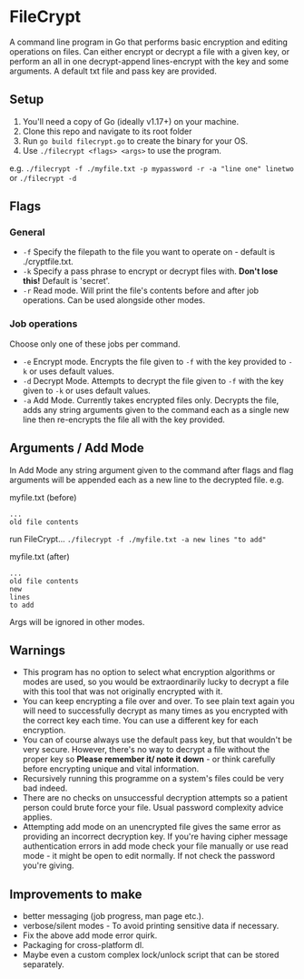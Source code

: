 # FileCrypt
A command line program in Go that performs basic encryption and editing operations on files.
Can either encrypt or decrypt a file with a given key, or perform an all in one decrypt-append lines-encrypt with the key and some arguments.
A default txt file and pass key are provided.

## Setup
1. You'll need a copy of Go (ideally v1.17+) on your machine.
2. Clone this repo and navigate to its root folder
3. Run `go build filecrypt.go` to create the binary for your OS.
4. Use `./filecrypt <flags> <args>` to use the program.

e.g. `./filecrypt -f ./myfile.txt -p mypassword -r -a "line one" linetwo`
or `./filecrypt -d`

## Flags
### General
* `-f` Specify the filepath to the file you want to operate on - default is ./cryptfile.txt.
* `-k` Specify a pass phrase to encrypt or decrypt files with. **Don't lose this!** Default is 'secret'.
* `-r` Read mode. Will print the file's contents before and after job operations. Can be used alongside other modes.

### Job operations
Choose only one of these jobs per command.
* `-e` Encrypt mode. Encrypts the file given to `-f` with the key provided to `-k` or uses default values.
* `-d` Decrypt Mode. Attempts to decrypt the file given to `-f` with the key given to `-k` or uses default values.
* `-a` Add Mode. Currently takes encrypted files only. Decrypts the file, adds any string arguments given to the command each as a single new line then re-encrypts the file all with the key provided.

## Arguments / Add Mode
In Add Mode any string argument given to the command after flags and flag arguments will be appended each as a new line to the decrypted file. e.g.

myfile.txt (before)
```
...
old file contents
```
run FileCrypt...
`./filecrypt -f ./myfile.txt -a new lines "to add"`

myfile.txt (after)
```
...
old file contents
new
lines
to add
```

Args will be ignored in other modes.

## Warnings
- This program has no option to select what encryption algorithms or modes are used, so you would be extraordinarily lucky to decrypt a file with this tool that was not originally encrypted with it.
- You can keep encrypting a file over and over. To see plain text again you will need to successfully decrypt as many times as you encrypted with the correct key each time. You can use a different key for each encryption.
- You can of course always use the default pass key, but that wouldn't be very secure. However, there's no way to decrypt a file without the proper key so **Please remember it/ note it down** - or think carefully before encrypting unique and vital information.
- Recursively running this programme on a system's files could be very bad indeed.
- There are no checks on unsuccessful decryption attempts so a patient person could brute force your file. Usual password complexity advice applies.
- Attempting add mode on an unencrypted file gives the same error as providing an incorrect decryption key. If you're having cipher message authentication errors in add mode check your file manually or use read mode - it might be open to edit normally. If not check the password you're giving.

## Improvements to make
- better messaging (job progress, man page etc.).
- verbose/silent modes - To avoid printing sensitive data if necessary.
- Fix the above add mode error quirk.
- Packaging for cross-platform dl.
- Maybe even a custom complex lock/unlock script that can be stored separately.
